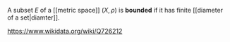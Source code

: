 A subset $E$ of a [[metric space]] $(X,\rho)$ is **bounded** if it has finite [[diameter of a set|diamter]].

https://www.wikidata.org/wiki/Q726212